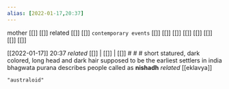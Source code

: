 ```yaml
---
alias: [2022-01-17,20:37]
---
```

 mother [[]] [[]]
 related [[]] [[]]
 `contemporary events` [[]] [[]] [[]] [[]] [[]] [[]] [[]] [[]]

[[2022-01-17]] 20:37 _related_ [[]] | [[]] | [[]] # # #
short statured, dark colored, long head and dark hair
supposed to be the earliest settlers in india
bhagwata purana describes people called as **nishadh** _related_ [[eklavya]]
```query
"australoid"
```